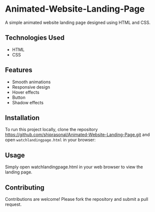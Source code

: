 # Animated-Website-Landing-Page
A simple animated website landing page designed using HTML and CSS.

## Technologies Used

- HTML
- CSS

## Features

- Smooth animations
- Responsive design
- Hover effects
- Button
- Shadow effects

## Installation
To run this project locally, clone the repository https://github.com/shiprasonal/Animated-Website-Landing-Page.git and open `watchlandingpage.html` in your browser:

## Usage
Simply open watchlandingpage.html in your web browser to view the landing page.

## Contributing
Contributions are welcome! Please fork the repository and submit a pull request.
